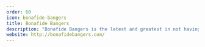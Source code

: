 ```yaml
---
order: 60
icon: bonafide-bangers
title: Bonafide Bangers
description: "Bonafide Bangers is the latest and greatest in not having a shithouse playlist of tunes when hanging out."
website: http://bonafidebangers.com/
---
```

